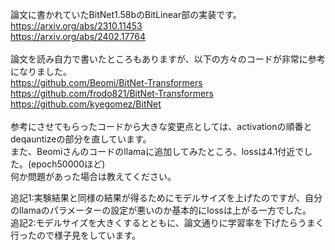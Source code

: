 論文に書かれていたBitNet1.58bのBitLinear部の実装です。<br>
https://arxiv.org/abs/2310.11453<br>
https://arxiv.org/abs/2402.17764<br>
<br>
論文を読み自力で書いたところもありますが、以下の方々のコードが非常に参考になりました。<br>
https://github.com/Beomi/BitNet-Transformers<br>
https://github.com/frodo821/BitNet-Transformers<br>
https://github.com/kyegomez/BitNet<br>
<br>
参考にさせてもらったコードから大きな変更点としては、activationの順番とdeqauntizeの部分を直しています。<br>
また、Beomiさんのコードのllamaに追加してみたところ、lossは4.1付近でした。(epoch50000ほど)<br>
何か問題があった場合は教えてください。<br>

追記1:実験結果と同様の結果が得るためにモデルサイズを上げたのですが、自分のllamaのパラメーターの設定が悪いのか基本的にlossは上がる一方でした。<br>
追記2:モデルサイズを大きくするとともに、論文通りに学習率を下げたらうまく行ったので様子見をしています。
